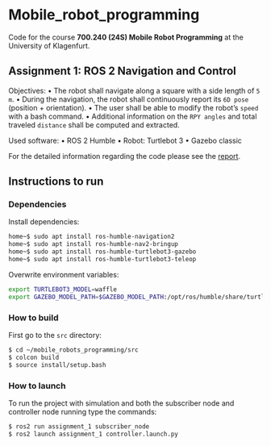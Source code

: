 # Mobile_robot_programming
Code for the course **700.240 (24S) Mobile Robot Programming** at the University of Klagenfurt.

## Assignment 1: ROS 2 Navigation and Control
Objectives:
• The robot shall navigate along a square with a side length of `5 m`.
• During the navigation, the robot shall continuously report its `6D pose` (position + orientation).
• The user shall be able to modify the robot’s `speed` with a bash command.
• Additional information on the `RPY angles` and total traveled `distance` shall be computed and extracted.

Used software:
• ROS 2 Humble
• Robot: Turtlebot 3
• Gazebo classic

For the detailed information regarding the code please see the [report](report.md).

## Instructions to run
### Dependencies
Install dependencies:
```zsh
home~$ sudo apt install ros-humble-navigation2
home~$ sudo apt install ros-humble-nav2-bringup
home~$ sudo apt install ros-humble-turtlebot3-gazebo
home~$ sudo apt install ros-humble-turtlebot3-teleop
```

Overwrite environment variables:
```zsh
export TURTLEBOT3_MODEL=waffle
export GAZEBO_MODEL_PATH=$GAZEBO_MODEL_PATH:/opt/ros/humble/share/turtlebot3_gazebo/model
```

### How to build
First go to the `src` directory:
```zsh
$ cd ~/mobile_robots_programming/src
$ colcon build
$ source install/setup.bash
```

### How to launch
To run the project with simulation and both the subscriber node and controller node running type the commands:
```zsh
$ ros2 run assignment_1 subscriber_node
$ ros2 launch assignment_1 controller.launch.py
```
